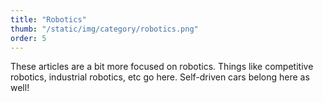 ```yaml
---
title: "Robotics"
thumb: "/static/img/category/robotics.png"
order: 5
---
```

These articles are a bit more focused on robotics. Things like competitive robotics, industrial robotics, etc go here. Self-driven cars belong here as well!
